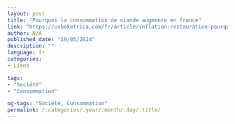 ```yaml
---
layout: post
title: "Pourquoi la consommation de viande augmente en france"
link: "https://usbeketrica.com/fr/article/inflation-restauration-pourquoi-la-consommation-de-viande-augmente-en-france"
author: N/A
published_date: "19/05/2024"
description: ""
language: fr
categories:
- Liens

tags:
- "Société"
- "Consommation"

og-tags: "Société, Consommation"
permalink: /:categories/:year/:month/:day/:title/
---
```

